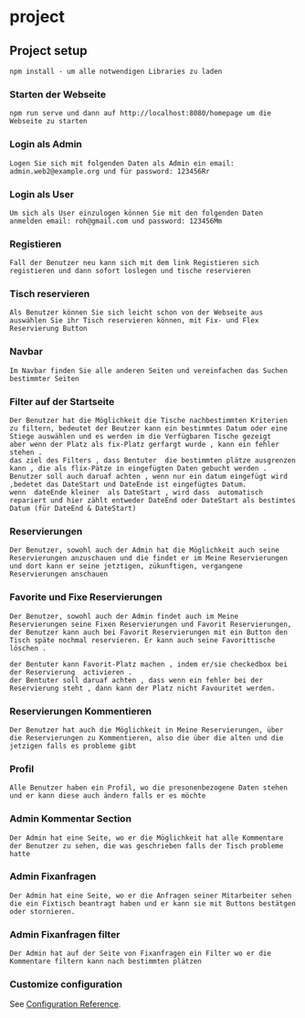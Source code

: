 # project

## Project setup
```
npm install - um alle notwendigen Libraries zu laden
```

### Starten der Webseite
```
npm run serve und dann auf http://localhost:8080/homepage um die Webseite zu starten
```

### Login als Admin
```
Logen Sie sich mit folgenden Daten als Admin ein email: admin.web2@example.org und für password: 123456Rr
```

### Login als User
```
Um sich als User einzulogen können Sie mit den folgenden Daten anmelden email: roh@gmail.com und password: 123456Mm
```

### Registieren
```
Fall der Benutzer neu kann sich mit dem link Registieren sich registieren und dann sofort loslegen und tische reservieren
```

### Tisch reservieren
```
Als Benutzer können Sie sich leicht schon von der Webseite aus auswählen Sie ihr Tisch reservieren können, mit Fix- und Flex Reservierung Button
```

### Navbar
```
Im Navbar finden Sie alle anderen Seiten und vereinfachen das Suchen bestimmter Seiten
```

### Filter auf der Startseite
```
Der Benutzer hat die Möglichkeit die Tische nachbestimmten Kriterien zu filtern, bedeutet der Beutzer kann ein bestimmtes Datum oder eine Stiege auswählen und es werden im die Verfügbaren Tische gezeigt
aber wenn der Platz als fix-Platz gerfargt wurde , kann ein fehler stehen . 
das ziel des Filters , dass Bentuter  die bestimmten plätze ausgrenzen kann , die als flix-Pätze in eingefügten Daten gebucht werden . 
Benutzer soll auch daruaf achten , wenn nur ein datum eingefügt wird ,bedetet das DateStart und DateEnde ist eingefügtes Datum.
wenn  dateEnde kleiner  als DateStart , wird dass  automatisch repariert und hier zählt entweder DateEnd oder DateStart als bestimtes Datum (für DateEnd & DateStart)
```

### Reservierungen
```
Der Benutzer, sowohl auch der Admin hat die Möglichkeit auch seine Reservierungen anzuschauen und die findet er im Meine Reservierungen und dort kann er seine jetztigen, zükunftigen, vergangene Reservierungen anschauen
```

### Favorite und Fixe Reservierungen
```
Der Benutzer, sowohl auch der Admin findet auch im Meine Reservierungen seine Fixen Reservierungen und Favorit Reservierungen, der Benutzer kann auch bei Favorit Reservierungen mit ein Button den Tisch späte nochmal reservieren. Er kann auch seine Favorittische löschen .

der Bentuter kann Favorit-Platz machen , indem er/sie checkedbox bei der Reservierung  activieren .
der Bentuter soll daruaf achten , dass wenn ein fehler bei der Reservierung steht , dann kann der Platz nicht Favouritet werden.

```

### Reservierungen Kommentieren
```
Der Benutzer hat auch die Möglichkeit in Meine Reservierungen, über die Reservierungen zu Kommentieren, also die über die alten und die jetzigen falls es probleme gibt
```

### Profil
```
Alle Benutzer haben ein Profil, wo die presonenbezogene Daten stehen und er kann diese auch ändern falls er es möchte
```

### Admin Kommentar Section
```
Der Admin hat eine Seite, wo er die Möglichkeit hat alle Kommentare der Benutzer zu sehen, die was geschrieben falls der Tisch probleme hatte
```

### Admin Fixanfragen
```
Der Admin hat eine Seite, wo er die Anfragen seiner Mitarbeiter sehen die ein Fixtisch beantragt haben und er kann sie mit Buttons bestätgen oder stornieren.
```

### Admin Fixanfragen filter
```
Der Admin hat auf der Seite von Fixanfragen ein Filter wo er die Kommentare filtern kann nach bestimmten plätzen
```

### Customize configuration
See [Configuration Reference](https://cli.vuejs.org/config/).
